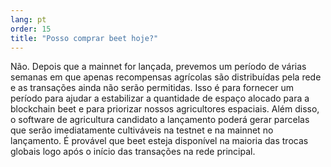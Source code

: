 ```yaml
---
lang: pt
order: 15
title: "Posso comprar beet hoje?"
---
```


Não. Depois que a mainnet for lançada, prevemos um período de várias semanas em que apenas recompensas agrícolas são distribuídas pela rede e as transações ainda não serão permitidas. Isso é para fornecer um período para ajudar a estabilizar a quantidade de espaço alocado para a blockchain beet e para priorizar nossos agricultores espaciais. Além disso, o software de agricultura candidato a lançamento poderá gerar parcelas que serão imediatamente cultiváveis na testnet e na mainnet no lançamento. É provável que beet esteja disponível na maioria das trocas globais logo após o início das transações na rede principal.
